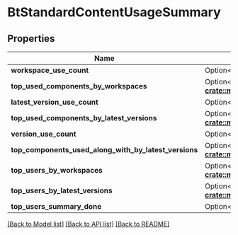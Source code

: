 # BtStandardContentUsageSummary

## Properties

Name | Type | Description | Notes
------------ | ------------- | ------------- | -------------
**workspace_use_count** | Option<**i64**> |  | [optional]
**top_used_components_by_workspaces** | Option<[**::std::collections::HashMap<String, crate::models::BtComponentUsagesSummary>**](BTComponentUsagesSummary.md)> |  | [optional]
**latest_version_use_count** | Option<**i64**> |  | [optional]
**top_used_components_by_latest_versions** | Option<[**::std::collections::HashMap<String, crate::models::BtComponentUsagesSummary>**](BTComponentUsagesSummary.md)> |  | [optional]
**version_use_count** | Option<**i64**> |  | [optional]
**top_components_used_along_with_by_latest_versions** | Option<[**::std::collections::HashMap<String, crate::models::BtComponentUsagesSummary>**](BTComponentUsagesSummary.md)> |  | [optional]
**top_users_by_workspaces** | Option<[**::std::collections::HashMap<String, crate::models::BtUserUsagesSummary>**](BTUserUsagesSummary.md)> |  | [optional]
**top_users_by_latest_versions** | Option<[**::std::collections::HashMap<String, crate::models::BtUserUsagesSummary>**](BTUserUsagesSummary.md)> |  | [optional]
**top_users_summary_done** | Option<**bool**> |  | [optional]

[[Back to Model list]](../README.md#documentation-for-models) [[Back to API list]](../README.md#documentation-for-api-endpoints) [[Back to README]](../README.md)


